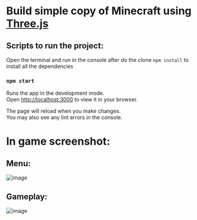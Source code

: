 # Build simple copy of Minecraft using [Three.js](https://threejs.org/)

## Scripts to run the project:

Open the terminal and run in the console after do the clone `npm install` to install all the dependencies

### `npm start`

Runs the app in the development mode.\
Open [http://localhost:3000](http://localhost:3000) to view it in your browser.

The page will reload when you make changes.\
You may also see any lint errors in the console.

#
# In game screenshot:
## Menu:
![image](https://user-images.githubusercontent.com/39650812/213939266-41ae4c42-894b-46e9-a383-fd943373bdcb.png)

## Gameplay:
![image](https://user-images.githubusercontent.com/39650812/213939310-d39fca84-73e0-490b-84d5-5126563384a5.png)
